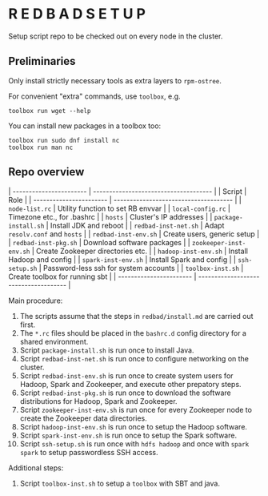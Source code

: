 # R E D B A D   S E T U P

Setup script repo to be checked out on every node in the cluster.

## Preliminaries

Only install strictly necessary tools as extra layers to `rpm-ostree`.

For convenient "extra" commands, use `toolbox`, e.g.

    toolbox run wget --help

You can install new packages in a toolbox too:

    toolbox run sudo dnf install nc
    toolbox run man nc

## Repo overview

| ----------------------- | ------------------------------------- |
| Script                  | Role                                  |
| ----------------------- | ------------------------------------- |
| `node-list.rc`          | Utility function to set RB envvar     |
| `local-config.rc`       | Timezone etc., for .bashrc            |
| `hosts`                 | Cluster's IP addresses                |
| `package-install.sh`    | Install JDK and reboot                |
| `redbad-inst-net.sh`    | Adapt `resolv.conf` and `hosts`       |
| `redbad-inst-env.sh`    | Create users, generic setup           |
| `redbad-inst-pkg.sh`    | Download software packages            |
| `zookeeper-inst-env.sh` | Create Zookeeper directories etc.     |
| `hadoop-inst-env.sh`    | Install Hadoop and config             |
| `spark-inst-env.sh`     | Install Spark and config              |
| `ssh-setup.sh`          | Password-less ssh for system accounts |
| `toolbox-inst.sh`       | Create toolbox for running sbt        |
| ----------------------- | ------------------------------------- |

Main procedure:

1. The scripts assume that the steps in `redbad/install.md` are carried out first.
1. The `*.rc` files should be placed in the `bashrc.d` config directory for a shared environment.
1. Script `package-install.sh` is run once to install Java.
1. Script `redbad-inst-net.sh` is run once to configure networking on the cluster.
1. Script `redbad-inst-env.sh` is run once to create system users for Hadoop, Spark and Zookeeper, and execute other prepatory steps.
1. Script `redbad-inst-pkg.sh` is run once to download the software distributions for Hadoop, Spark and Zookeeper.
1. Script `zookeeper-inst-env.sh` is run once for every Zookeeper node to create the Zookeeper data directories.
1. Script `hadoop-inst-env.sh` is run once to setup the Hadoop software.
1. Script `spark-inst-env.sh` is run once to setup the Spark software.
1. Script `ssh-setup.sh` is run once with `hdfs hadoop` and once with `spark spark` to setup passwordless SSH access.

Additional steps:

1. Script `toolbox-inst.sh` to setup a `toolbox` with SBT and java.
